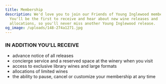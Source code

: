 ```yaml
---
title: Membership
description: We'd love you to join our Friends of Young Inglewood membership.
  You'll be the first to receive and hear about new wine releases and
  allocations, so you'll never miss another Young Inglewood release.
og_image: /uploads/148-274a1271.jpg
---
```

### IN ADDITION YOU’LL RECEIVE

* advance notice of all releases 
* concierge service and a reserved space at the winery when you visit
* access to exclusive library wines and large formats
* allocations of limited wines
* the ability to pause, cancel or customize your membership at any time